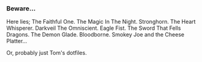 ### Beware...

Here lies; The Faithful One. The Magic In The Night. Stronghorn. The Heart
Whisperer. Darkveil The Omniscient. Eagle Fist. The Sword That Fells Dragons.
The Demon Glade. Bloodborne. Smokey Joe and the Cheese Platter...

Or, probably just Tom's dotfiles.
